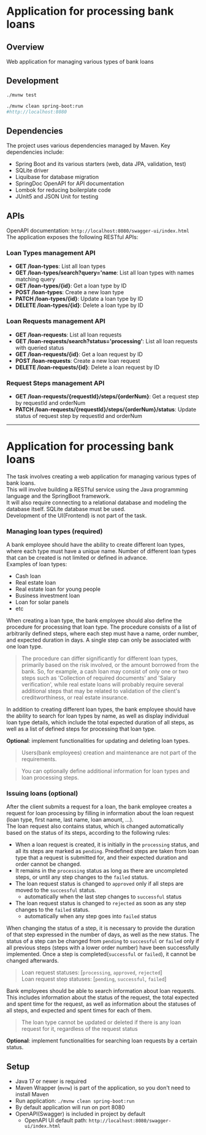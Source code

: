 # Application for processing bank loans

## Overview
Web application for managing various types of bank loans

## Development

``` bash
./mvnw test
```

``` bash
./mvnw clean spring-boot:run
#http://localhost:8080
```

## Dependencies

The project uses various dependencies managed by Maven. Key dependencies include:

-   Spring Boot and its various starters (web, data JPA, validation, test)
-   SQLite driver
-   Liquibase for database migration
-   SpringDoc OpenAPI for API documentation
-   Lombok for reducing boilerplate code
-   JUnit5 and JSON Unit for testing

## APIs

OpenAPI documentation: `http://localhost:8080/swagger-ui/index.html`
The application exposes the following RESTful APIs:

### Loan Types management API

-   **GET /loan-types**: List all loan types
-   **GET /loan-types/search?query='name**: List all loan types with names matching query 
-   **GET /loan-types/{id}**: Get a loan type by ID
-   **POST /loan-types**: Create a new loan type
-   **PATCH /loan-types/{id}**: Update a loan type by ID
-   **DELETE /loan-types/{id}**: Delete a loan type by ID


### Loan Requests management API

-   **GET /loan-requests**: List all loan requests
-   **GET /loan-requests/search?status='processing'**: List all loan requests with queried status
-   **GET /loan-requests/{id}**: Get a loan request by ID
-   **POST /loan-requests**: Create a new loan request
-   **DELETE /loan-requests/{id}**: Delete a loan request by ID

### Request Steps management API

-   **GET /loan-requests/{requestId}/steps/{orderNum}**: Get a request step by requestId and orderNum
-   **PATCH /loan-requests/{requestId}/steps/{orderNum}/status**: Update status of request step by requestId and orderNum

-------------------------------------------

# Application for processing bank loans

The task involves creating a web application for managing various types of bank loans. <br/>
This will involve building a RESTful service using the Java programming language and the SpringBoot framework. <br/>
It will also require connecting to a relational database and modeling the database itself. SQLite database must be used. <br/>
Development of the UI(Frontend) is not part of the task.

### Managing loan types (required)

A bank employee should have the ability to create different loan types, where each type must have a unique name. Number of different loan types that can be created is not limited or defined in advance.    
Examples of loan types:
- Cash loan
- Real estate loan
- Real estate loan for young people
- Business investment loan
- Loan for solar panels
- etc

When creating a loan type, the bank employee should also define the procedure for processing that loan type.
The procedure consists of a list of arbitrarily defined steps, where each step must have a name, order number, and expected duration in days.
A single step can only be associated with one loan type.

> The procedure can differ significantly for different loan types, primarily based on the risk involved, or the amount borrowed from the bank. So, for example, a cash loan may consist of only one or two steps such as 'Collection of required documents' and 'Salary verification', while real estate loans will probably require several additional steps that may be related to validation of the client's creditworthiness, or real estate insurance.

In addition to creating different loan types, the bank employee should have the ability to search for loan types by name, as well as display individual loan type details, which include the total expected duration of all steps, as well as a list of defined steps for processing that loan type.

**Optional**: implement functionalities for updating and deleting loan types.
> Users(bank employees) creation and maintenance are not part of the requirements.

> You can optionally define additional information for loan types and loan processing steps.

### Issuing loans (optional)

After the client submits a request for a loan, the bank employee creates a request for loan processing by filling in information about the loan request (loan type, first name, last name, loan amount, ...).    
The loan request also contains status, which is changed automatically based on the status of its steps, according to the following rules:
- When a loan request is created, it is initially in the `processing` status, and all its steps are marked as `pending`. Predefined steps are taken from loan type that a request is submitted for, and their expected duration and order cannot be changed.
- It remains in the `processing` status as long as there are uncompleted steps, or until any step changes to the `failed` status.
- The loan request status is changed to `approved` only if all steps are moved to the `successful` status.
  - automatically when the last step changes to `successful` status
- The loan request status is changed to `rejected` as soon as any step changes to the `failed` status.
  - automatically when any step goes into `failed` status

When changing the status of a step, it is necessary to provide the duration of that step expressed in the number of days, as well as the new status.
The status of a step can be changed from `pending` to `successful` or `failed` only if all previous steps (steps with a lower order number) have been successfully implemented.
Once a step is completed(`successful` or `failed`), it cannot be changed afterwards.

> Loan request statuses: [`processing`, `approved`, `rejected`] <br/>
> Loan request step statuses: [`pending`, `successful`, `failed`]

Bank employees should be able to search information about loan requests. This includes information about the status of the request, the total expected and spent time for the request, as well as information about the statuses of all steps, and expected and spent times for each of them.

> The loan type cannot be updated or deleted if there is any loan request for it, regardless of the request status

**Optional**: implement functionalities for searching loan requests by a certain status.

## Setup
- Java 17 or newer is required
- Maven Wrapper (`mvnw`) is part of the application, so you don't need to install Maven
- Run application: `./mvnw clean spring-boot:run`
- By default application will run on port 8080
- OpenAPI(Swagger) is included in project by default
  - OpenAPI UI default path: `http://localhost:8080/swagger-ui/index.html`